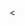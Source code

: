<<Title and Body>>

#### Sample Solution

Let's walk through the steps of one way of solving this.

Google "[HTML position](https://www.google.com/search?q=html+position)".

> [![img](https://github.com/bitprj/workshops/raw/f87c9df02bb2ef02e614d50eea6467efd890612f/find_bigfoot/img/google_html_position.png)](https://github.com/bitprj/workshops/blob/f87c9df02bb2ef02e614d50eea6467efd890612f/find_bigfoot/img/google_html_position.png)

